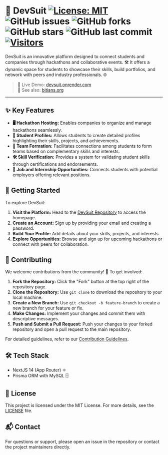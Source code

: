 # 🚀 DevSuit [![License: MIT](https://img.shields.io/badge/License-MIT-blue.svg)](https://opensource.org/licenses/MIT) ![GitHub issues](https://img.shields.io/github/issues/sh20raj/devsuit) ![GitHub forks](https://img.shields.io/github/forks/sh20raj/devsuit) ![GitHub stars](https://img.shields.io/github/stars/sh20raj/devsuit) ![GitHub last commit](https://img.shields.io/github/last-commit/sh20raj/devsuit) [![Visitors](https://api.visitorbadge.io/api/combined?path=https%3A%2F%2Fgithub.com%2FSH20RAJ%2Fdevsuit&labelColor=%23f47373&countColor=%23dce775&style=plastic)](https://visitorbadge.io/status?path=https%3A%2F%2Fgithub.com%2FSH20RAJ%2Fdevsuit)

DevSuit is an innovative platform designed to connect students and companies through hackathons and collaborative events. 🛠️ It offers a dynamic space for students to showcase their skills, build portfolios, and network with peers and industry professionals. 🌐

> 🔗 Live Demo: [devsuit.onrender.com](https://devsuit.onrender.com)  
> 🔗 See also: [bitians.org](https://bitians.org)

---

## ✨ Key Features

- **🖥️ Hackathon Hosting:** Enables companies to organize and manage hackathons seamlessly.
- **📂 Student Profiles:** Allows students to create detailed profiles highlighting their skills, projects, and achievements.
- **🤝 Team Formation:** Facilitates connections among students to form teams based on complementary skills and interests.
- **🛠️ Skill Verification:** Provides a system for validating student skills through certifications and endorsements.
- **💼 Job and Internship Opportunities:** Connects students with potential employers offering relevant positions.

## 🚀 Getting Started

To explore DevSuit:

1. **Visit the Platform:** Head to the [DevSuit Repository](https://github.com/sh20raj/devsuit) to access the homepage.
2. **Create an Account:** Sign up by providing your email and creating a password.
3. **Build Your Profile:** Add details about your skills, projects, and interests.
4. **Explore Opportunities:** Browse and sign up for upcoming hackathons or connect with peers for collaboration.

## 👥 Contributing

We welcome contributions from the community! 🎉 To get involved:

1. **Fork the Repository:** Click the "Fork" button at the top right of the repository page.
2. **Clone the Repository:** Use `git clone` to download the repository to your local machine.
3. **Create a New Branch:** Use `git checkout -b feature-branch` to create a new branch for your feature or fix.
4. **Make Changes:** Implement your changes and commit them with descriptive messages.
5. **Push and Submit a Pull Request:** Push your changes to your forked repository and open a pull request to the main repository.

For detailed guidelines, refer to our [Contribution Guidelines](CONTRIBUTING.md).

## 🛠 Tech Stack

- NextJS 14 (App Router) ⚛️
- Prisma ORM with MySQL 🗄️

## 📄 License

This project is licensed under the MIT License. For more details, see the [LICENSE](LICENSE) file.

## 📬 Contact

For questions or support, please open an issue in the repository or contact the project maintainers directly.
